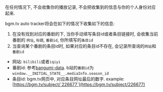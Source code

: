 在任何情况下, 不会收集你的播放记录, 不会把收集到的信息与你的个人身份对应起来.

bgm.tv auto tracker将会在如下的情况下收集如下的信息: 

1. 在没有找到对应的番剧的下, 当你手动填写条目id或者条目链接时, 会收集当前番剧的 `网址`, `标题`, `番剧id`, 你所填写的`条目id`
2. 当查询某个番剧的条目id时, 如果对应的条目id不存在, 会记录所查询的`网站`和`番剧id`


- 网站: `bilibili`或者`iqiyi`
- 番剧id: 参考[bangumi-data](https://github.com/bangumi-data/bangumi-data/blob/master/CONTRIBUTING.md#%E7%AB%99%E7%82%B9-url-%E6%8B%BC%E6%8E%A5). b站的`番剧id`为`window.__INITIAL_STATE__.mediaInfo.season_id`
- 条目id: bgm.tv网页中, 对应条目网址最后的数字. example: [https://bgm.tv/subject/`226677`](https://bgm.tv/subject/226677)

